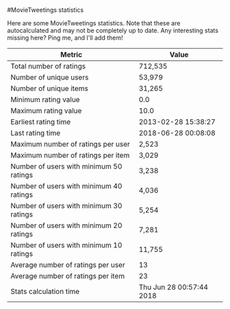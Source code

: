 #MovieTweetings statistics

Here are some MovieTweetings statistics. Note that these are autocalculated and may not be completely up to date. Any interesting stats missing here? Ping me, and I'll add them!

Metric | Value
--- | ---
Total number of ratings                 | 712,535
Number of unique users                  | 53,979
Number of unique items                  | 31,265
Minimum rating value                    | 0.0
Maximum rating value                    | 10.0
Earliest rating time                    | 2013-02-28 15:38:27
Last rating time                        | 2018-06-28 00:08:08
Maximum number of ratings per user      | 2,523
Maximum number of ratings per item      | 3,029
Number of users with minimum 50 ratings | 3,238
Number of users with minimum 40 ratings | 4,036
Number of users with minimum 30 ratings | 5,254
Number of users with minimum 20 ratings | 7,281
Number of users with minimum 10 ratings | 11,755
Average number of ratings per user      | 13
Average number of ratings per item      | 23
Stats calculation time                  | Thu Jun 28 00:57:44 2018


